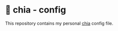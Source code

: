 # 🌱 chia - config

This repository contains my personal [chia](https://github.com/worldiety/chia) config file.
